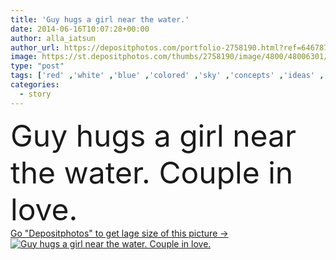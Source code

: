 ```yaml
---
title: 'Guy hugs a girl near the water.'
date: 2014-06-16T10:07:28+00:00
author: alla_iatsun
author_url: https://depositphotos.com/portfolio-2758190.html?ref=64678756
image: https://st.depositphotos.com/thumbs/2758190/image/4800/48006301/api_thumb_450.jpg?forcejpeg=true
type: "post"
tags: ['red' ,'white' ,'blue' ,'colored' ,'sky' ,'concepts' ,'ideas' ,'love' ,'romance' ,'travel' ,'girl' ,'young' ,'summer' ,'sun' ,'nature' ,'water' ,'hair' ,'wind' ,'wooden' ,'tree' ,'lifestyles' ,'man' ,'sea' ,'modern' ,'river' ,'couple' ,'bride' ,'dream' ,'woman' ,'remote' ,'bay' ,'pier' ,'in' ,'guy' ,'dress' ,'ship' ,'nautical' ,'watching' ,'waves' ,'innocence' ,'wait' ,'hugs' ,'fairytale' ,'story' ,'hope' ,'destinations' ,'mission' ,'holds' ,'near' ,'sails' ]
categories: 
  - story
---
```

<div aling="center">
            <font size="60"> Guy hugs a girl near the water. Couple in love.</font>   
</div>
<div>
    <a href='https://st.depositphotos.com/thumbs/2758190/image/4800/48006301/api_thumb_450.jpg?forcejpeg=true?ref=64678756' target=_blank > Go "Depositphotos" to get lage size of this picture ->
        <img href='https://st.depositphotos.com/thumbs/2758190/image/4800/48006301/api_thumb_450.jpg?forcejpeg=true?ref=64678756' src='https://st.depositphotos.com/2758190/4800/i/950/depositphotos_48006301-stock-photo-guy-hugs-a-girl-near.jpg?forcejpeg=true' alt='Guy hugs a girl near the water. Couple in love.' >
    </a>
</div>

